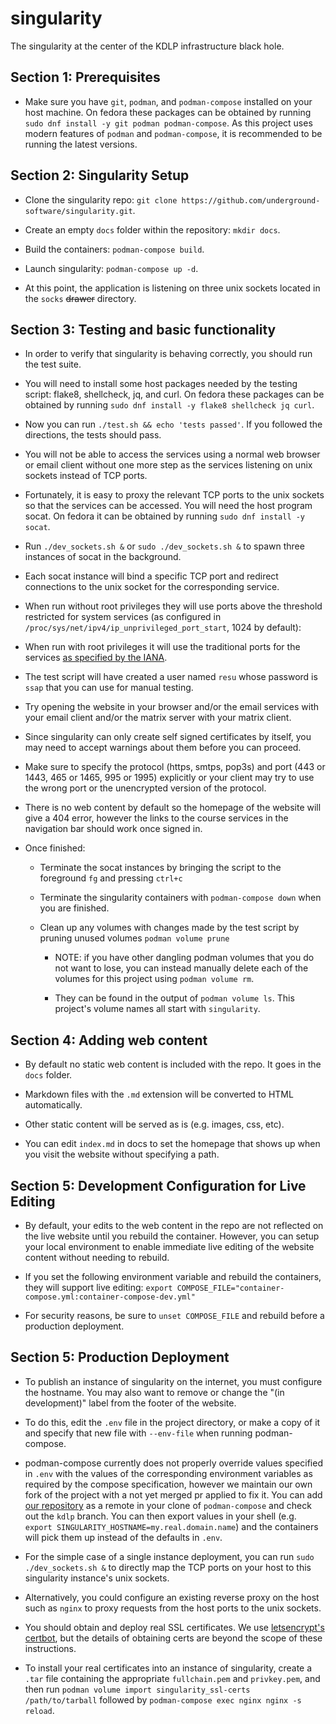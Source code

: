# singularity

The singularity at the center of the KDLP infrastructure black hole.

Section 1: Prerequisites
--

 - Make sure you have `git`, `podman`, and `podman-compose` installed on your host machine.
On fedora these packages can be obtained by running `sudo dnf install -y git podman podman-compose`.
As this project uses modern features of `podman` and `podman-compose`, it is recommended to be running the latest versions.

Section 2: Singularity Setup
--

 - Clone the singularity repo: `git clone https://github.com/underground-software/singularity.git`.

 - Create an empty `docs` folder within the repository: `mkdir docs`.

 - Build the containers: `podman-compose build`.

 - Launch singularity: `podman-compose up -d`.

 - At this point, the application is listening on three unix sockets located in the `socks` ~~drawer~~ directory.

Section 3: Testing and basic functionality
--

 - In order to verify that singularity is behaving correctly, you should run the test suite.

 - You will need to install some host packages needed by the testing script: flake8, shellcheck, jq, and curl.
On fedora these packages can be obtained by running `sudo dnf install -y flake8 shellcheck jq curl`.

 - Now you can run `./test.sh && echo 'tests passed'`. If you followed the directions, the tests should pass.

 - You will not be able to access the services using a normal web browser or email client without one more step as the
services listening on unix sockets instead of TCP ports.

 - Fortunately, it is easy to proxy the relevant TCP ports to the unix sockets so that the services can be accessed.
You will need the host program socat. On fedora it can be obtained by running `sudo dnf install -y socat`.

 - Run `./dev_sockets.sh &` or `sudo ./dev_sockets.sh &` to spawn three instances of socat in the background.

 - Each socat instance will bind a specific TCP port and redirect connections to the unix socket for the corresponding service.

 - When run without root privileges they will use ports above the threshold restricted for system services
(as configured in `/proc/sys/net/ipv4/ip_unprivileged_port_start`, 1024 by default):

 - When run with root privileges it will use the traditional ports for the services
[as specified by the IANA](https://www.iana.org/assignments/service-names-port-numbers/service-names-port-numbers.txt).

 - The test script will have created a user named `resu` whose password is `ssap` that you can use for manual testing.

 - Try opening the website in your browser and/or the email services with your email client and/or the matrix server with your matrix client.

 - Since singularity can only create self signed certificates by itself, you may need to accept warnings about them before you can proceed.

 - Make sure to specify the protocol (https, smtps, pop3s) and port (443 or 1443, 465 or 1465, 995 or 1995) explicitly or your client may
try to use the wrong port or the unencrypted version of the protocol.

 - There is no web content by default so the homepage of the website will give a 404 error, however the links  to the course
services in the navigation bar should work once signed in.

 - Once finished:

    - Terminate the socat instances by bringing the script to the foreground `fg` and pressing `ctrl+c`

    - Terminate the singularity containers with `podman-compose down` when you are finished.

    - Clean up any volumes with changes made by the test script by pruning unused volumes `podman volume prune`

        - NOTE: if you have other dangling podman volumes that you do not want to lose,
        you can instead manually delete each of the volumes for this project using `podman volume rm`.

        - They can be found in the output of `podman volume ls`. This project's volume names all start with `singularity`.


Section 4: Adding web content
--

 - By default no static web content is included with the repo. It goes in the `docs` folder.

 - Markdown files with the `.md` extension will be converted to HTML automatically.

 - Other static content will be served as is (e.g. images, css, etc).

 - You can edit `index.md` in docs to set the homepage that shows up when you visit the website without specifying a path.

Section 5: Development Configuration for Live Editing
--

 - By default, your edits to the web content in the repo are not reflected on the live website until you rebuild the container.
However, you can setup your local environment to enable immediate live editing of the website content without needing to rebuild.

 - If you set the following environment variable and rebuild the containers, they will support live editing:
`export COMPOSE_FILE="container-compose.yml:container-compose-dev.yml"`

 - For security reasons, be sure to `unset COMPOSE_FILE` and rebuild before a production deployment.

Section 5: Production Deployment
--

 - To publish an instance of singularity on the internet, you must configure the hostname.
You may also want to remove or change the "(in development)" label from the footer of the website.

 - To do this, edit the `.env` file in the project directory, or make a copy of it and specify
that new file with `--env-file` when running podman-compose.

 - podman-compose currently does not properly override values specified in `.env` with the values
of the corresponding environment variables as required by the compose specification, however
we maintain our own fork of the project with a not yet merged pr applied to fix it. You can add
[our repository](https://github.com/underground-software/podman-compose.git) as a remote in your
clone of `podman-compose` and check out the `kdlp` branch. You can then export values in your shell
(e.g. `export SINGULARITY_HOSTNAME=my.real.domain.name`) and the containers will pick them up instead
of the defaults in `.env`.

 - For the simple case of a single instance deployment,
you can run `sudo ./dev_sockets.sh &` to directly map
the TCP ports on your host to this singularity instance's unix sockets.

 - Alternatively, you could configure an existing reverse proxy on the host
such as `nginx` to proxy requests from the host ports to the unix sockets.

 - You should obtain and deploy real SSL certificates. We use
[letsencrypt's certbot](https://certbot.eff.org/), but the
details of obtaining certs are beyond the scope of these instructions.

 - To install your real certificates into an instance of singularity,
create a `.tar` file containing the appropriate `fullchain.pem` and `privkey.pem`,
and then run `podman volume import singularity_ssl-certs /path/to/tarball`
followed by `podman-compose exec nginx nginx -s reload`.
